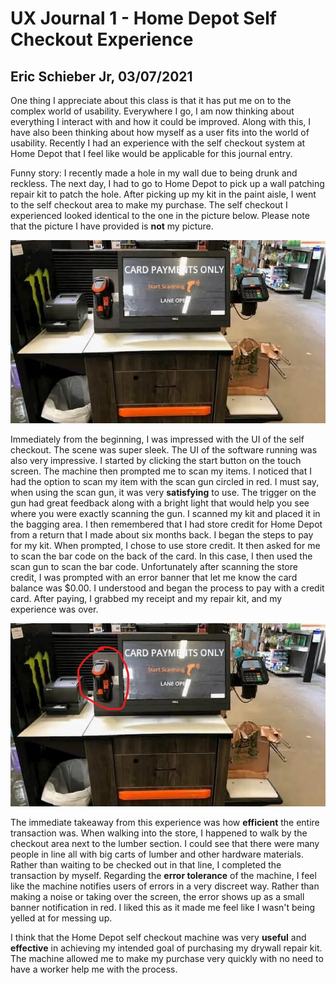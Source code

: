 # UX Journal 1 - Home Depot Self Checkout Experience

## Eric Schieber Jr, 03/07/2021

One thing I appreciate about this class is that it has put me on to the complex world of usability. Everywhere I go, I am now thinking about everything I interact with and how it could be improved. Along with this, I have also been thinking about how myself as a user fits into the world of usability. Recently I had an experience with the self checkout system at Home Depot that I feel like would be applicable for this journal entry.

Funny story: I recently made a hole in my wall due to being drunk and reckless. The next day, I had to go to Home Depot to pick up a wall patching repair kit to patch the hole. After picking up my kit in the paint aisle, I went to the self checkout area to make my purchase. The self checkout I experienced looked identical to the one in the picture below. Please note that the picture I have provided is **not** my picture.

![hd-self-checkout.png](hd-self-checkout.png)

Immediately from the beginning, I was impressed with the UI of the self checkout. The scene was super sleek. The UI of the software running was also very impressive. I started by clicking the start button on the touch screen. The machine then prompted me to scan my items. I noticed that I had the option to scan my item with the scan gun circled in red. I must say, when using the scan gun, it was very **satisfying** to use. The trigger on the gun had great feedback along with a bright light that would help you see where you were exactly scanning the gun. I scanned my kit and placed it in the bagging area. I then remembered that I had store credit for Home Depot from a return that I made about six months back. I began the steps to pay for my kit. When prompted, I chose to use store credit. It then asked for me to scan the bar code on the back of the card. In this case, I then used the scan gun to scan the bar code. Unfortunately after scanning the store credit, I was prompted with an error banner that let me know the card balance was $0.00. I understood and began the process to pay with a credit card. After paying, I grabbed my receipt and my repair kit, and my experience was over.

![hd-self-checkout-marked.jpg](hd-self-checkout-marked.jpg)

The immediate takeaway from this experience was how **efficient** the entire transaction was. When walking into the store, I happened to walk by the checkout area next to the lumber section. I could see that there were many people in line all with big carts of lumber and other hardware materials. Rather than waiting to be checked out in that line, I completed the transaction by myself. Regarding the **error tolerance** of the machine, I feel like the machine notifies users of errors in a very discreet way. Rather than making a noise or taking over the screen, the error shows up as a small banner notification in red. I liked this as it made me feel like I wasn't being yelled at for messing up.

I think that the Home Depot self checkout machine was very **useful** and **effective** in achieving my intended goal of purchasing my drywall repair kit. The machine allowed me to make my purchase very quickly with no need to have a worker help me with the process.
